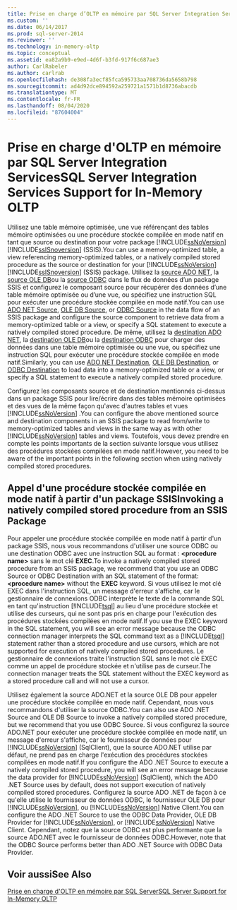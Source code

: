 ```yaml
---
title: Prise en charge d’OLTP en mémoire par SQL Server Integration Services | Microsoft Docs
ms.custom: ''
ms.date: 06/14/2017
ms.prod: sql-server-2014
ms.reviewer: ''
ms.technology: in-memory-oltp
ms.topic: conceptual
ms.assetid: ea82a9b9-e9ed-4d6f-b3fd-917f6c687ae3
author: CarlRabeler
ms.author: carlrab
ms.openlocfilehash: de308fa3ecf85fca595733aa708736da5658b798
ms.sourcegitcommit: ad4d92dce894592a259721a1571b1d8736abacdb
ms.translationtype: MT
ms.contentlocale: fr-FR
ms.lasthandoff: 08/04/2020
ms.locfileid: "87604004"
---
```

# <a name="sql-server-integration-services-support-for-in-memory-oltp"></a><span data-ttu-id="d7456-102">Prise en charge d'OLTP en mémoire par SQL Server Integration Services</span><span class="sxs-lookup"><span data-stu-id="d7456-102">SQL Server Integration Services Support for In-Memory OLTP</span></span>
  <span data-ttu-id="d7456-103">Utilisez une table mémoire optimisée, une vue référençant des tables mémoire optimisées ou une procédure stockée compilée en mode natif en tant que source ou destination pour votre package [!INCLUDE[ssNoVersion](../../includes/ssnoversion-md.md)][!INCLUDE[ssISnoversion](../../includes/ssisnoversion-md.md)] (SSIS).</span><span class="sxs-lookup"><span data-stu-id="d7456-103">You can use a memory-optimized table, a view referencing memory-optimized tables, or a natively compiled stored procedure as the source or destination for your [!INCLUDE[ssNoVersion](../../includes/ssnoversion-md.md)][!INCLUDE[ssISnoversion](../../includes/ssisnoversion-md.md)] (SSIS) package.</span></span> <span data-ttu-id="d7456-104">Utilisez la [source ADO NET](../../integration-services/data-flow/ado-net-source.md), la [source OLE DB](../../integration-services/data-flow/ole-db-source.md)ou la [source ODBC](../../integration-services/data-flow/odbc-source.md) dans le flux de données d’un package SSIS et configurez le composant source pour récupérer des données d’une table mémoire optimisée ou d’une vue, ou spécifiez une instruction SQL pour exécuter une procédure stockée compilée en mode natif.</span><span class="sxs-lookup"><span data-stu-id="d7456-104">You can use [ADO NET Source](../../integration-services/data-flow/ado-net-source.md), [OLE DB Source](../../integration-services/data-flow/ole-db-source.md), or [ODBC Source](../../integration-services/data-flow/odbc-source.md) in the data flow of an SSIS package and configure the source component to retrieve data from a memory-optimized table or a view, or specify a SQL statement to execute a natively compiled stored procedure.</span></span> <span data-ttu-id="d7456-105">De même, utilisez la [destination ADO NET](../../integration-services/data-flow/ado-net-destination.md), la [destination OLE DB](../../integration-services/data-flow/ole-db-destination.md)ou la [destination ODBC](../../integration-services/data-flow/odbc-destination.md) pour charger des données dans une table mémoire optimisée ou une vue, ou spécifiez une instruction SQL pour exécuter une procédure stockée compilée en mode natif.</span><span class="sxs-lookup"><span data-stu-id="d7456-105">Similarly, you can use [ADO NET Destination](../../integration-services/data-flow/ado-net-destination.md), [OLE DB Destination](../../integration-services/data-flow/ole-db-destination.md), or [ODBC Destination](../../integration-services/data-flow/odbc-destination.md) to load data into a memory-optimized table or a view, or specify a SQL statement to execute a natively compiled stored procedure.</span></span>  
  
 <span data-ttu-id="d7456-106">Configurez les composants source et de destination mentionnés ci-dessus dans un package SSIS pour lire/écrire dans des tables mémoire optimisées et des vues de la même façon qu'avec d'autres tables et vues [!INCLUDE[ssNoVersion](../../includes/ssnoversion-md.md)] .</span><span class="sxs-lookup"><span data-stu-id="d7456-106">You can configure the above mentioned source and destination components in an SSIS package to read from/write to memory-optimized tables and views in the same way as with other [!INCLUDE[ssNoVersion](../../includes/ssnoversion-md.md)] tables and views.</span></span> <span data-ttu-id="d7456-107">Toutefois, vous devez prendre en compte les points importants de la section suivante lorsque vous utilisez des procédures stockées compilées en mode natif.</span><span class="sxs-lookup"><span data-stu-id="d7456-107">However, you need to be aware of the important points in the following section when using natively compiled stored procedures.</span></span>  
  
## <a name="invoking-a-natively-compiled-stored-procedure-from-an-ssis-package"></a><span data-ttu-id="d7456-108">Appel d'une procédure stockée compilée en mode natif à partir d'un package SSIS</span><span class="sxs-lookup"><span data-stu-id="d7456-108">Invoking a natively compiled stored procedure from an SSIS Package</span></span>  
 <span data-ttu-id="d7456-109">Pour appeler une procédure stockée compilée en mode natif à partir d'un package SSIS, nous vous recommandons d'utiliser une source ODBC ou une destination ODBC avec une instruction SQL au format : **\<procedure name>** sans le mot clé **EXEC**.</span><span class="sxs-lookup"><span data-stu-id="d7456-109">To invoke a natively compiled stored procedure from an SSIS package, we recommend that you use an ODBC Source or ODBC Destination with an SQL statement of the format: **\<procedure name>** without the **EXEC** keyword.</span></span> <span data-ttu-id="d7456-110">Si vous utilisez le mot clé EXEC dans l'instruction SQL, un message d'erreur s'affiche, car le gestionnaire de connexions ODBC interprète le texte de la commande SQL en tant qu'instruction [!INCLUDE[tsql](../../includes/tsql-md.md)] au lieu d'une procédure stockée et utilise des curseurs, qui ne sont pas pris en charge pour l'exécution des procédures stockées compilées en mode natif.</span><span class="sxs-lookup"><span data-stu-id="d7456-110">If you use the EXEC keyword in the SQL statement, you will see an error message because the ODBC connection manager interprets the SQL command text as a [!INCLUDE[tsql](../../includes/tsql-md.md)] statement rather than a stored procedure and use cursors, which are not supported for execution of natively compiled stored procedures.</span></span> <span data-ttu-id="d7456-111">Le gestionnaire de connexions traite l'instruction SQL sans le mot clé EXEC comme un appel de procédure stockée et n'utilise pas de curseur.</span><span class="sxs-lookup"><span data-stu-id="d7456-111">The connection manager treats the SQL statement without the EXEC keyword as a stored procedure call and will not use a cursor.</span></span>  
  
 <span data-ttu-id="d7456-112">Utilisez également la source ADO.NET et la source OLE DB pour appeler une procédure stockée compilée en mode natif. Cependant, nous vous recommandons d'utiliser la source ODBC.</span><span class="sxs-lookup"><span data-stu-id="d7456-112">You can also use ADO .NET Source and OLE DB Source to invoke a natively compiled stored procedure, but we recommend that you use ODBC Source.</span></span> <span data-ttu-id="d7456-113">Si vous configurez la source ADO.NET pour exécuter une procédure stockée compilée en mode natif, un message d'erreur s'affiche, car le fournisseur de données pour [!INCLUDE[ssNoVersion](../../includes/ssnoversion-md.md)] (SqlClient), que la source ADO.NET utilise par défaut, ne prend pas en charge l'exécution des procédures stockées compilées en mode natif.</span><span class="sxs-lookup"><span data-stu-id="d7456-113">If you configure the ADO .NET Source to execute a natively compiled stored procedure, you will see an error message because the data provider for [!INCLUDE[ssNoVersion](../../includes/ssnoversion-md.md)] (SqlClient), which the ADO .NET Source uses by default, does not support execution of natively compiled stored procedures.</span></span> <span data-ttu-id="d7456-114">Configurez la source ADO .NET de façon à ce qu'elle utilise le fournisseur de données ODBC, le fournisseur OLE DB pour [!INCLUDE[ssNoVersion](../../includes/ssnoversion-md.md)], ou [!INCLUDE[ssNoVersion](../../includes/ssnoversion-md.md)] Native Client.</span><span class="sxs-lookup"><span data-stu-id="d7456-114">You can configure the ADO .NET Source to use the ODBC Data Provider, OLE DB Provider for [!INCLUDE[ssNoVersion](../../includes/ssnoversion-md.md)], or [!INCLUDE[ssNoVersion](../../includes/ssnoversion-md.md)] Native Client.</span></span> <span data-ttu-id="d7456-115">Cependant, notez que la source ODBC est plus performante que la source ADO.NET avec le fournisseur de données ODBC.</span><span class="sxs-lookup"><span data-stu-id="d7456-115">However, note that the ODBC Source performs better than ADO .NET Source with ODBC Data Provider.</span></span>  
  
## <a name="see-also"></a><span data-ttu-id="d7456-116">Voir aussi</span><span class="sxs-lookup"><span data-stu-id="d7456-116">See Also</span></span>  
 [<span data-ttu-id="d7456-117">Prise en charge d'OLTP en mémoire par SQL Server</span><span class="sxs-lookup"><span data-stu-id="d7456-117">SQL Server Support for In-Memory OLTP</span></span>](sql-server-support-for-in-memory-oltp.md)  
  
  
